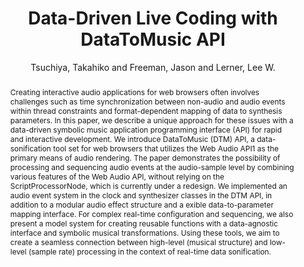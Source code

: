 --- 
title: "Data-Driven Live Coding with DataToMusic API" 
abstract: "Creating interactive audio applications for web browsers often involves challenges such as time synchronization between non-audio and audio events within thread constraints and format-dependent mapping of data to synthesis parameters. In this paper, we describe a unique approach for these issues with a data-driven symbolic music application programming interface (API) for rapid and interactive development. We introduce DataToMusic (DTM) API, a data-sonification tool set for web browsers that utilizes the Web Audio API1 as the primary means of audio rendering. The paper demonstrates the possibility of processing and sequencing audio events at the audio-sample level by combining various features of the Web Audio API, without relying on the ScriptProcessorNode, which is currently under a redesign. We implemented an audio event system in the clock and synthesizer classes in the DTM API, in addition to a modular audio effect structure and a exible data-to-parameter mapping interface. For complex real-time configuration and sequencing, we also present a model system for creating reusable functions with a data-agnostic interface and symbolic musical transformations. Using these tools, we aim to create a seamless connection between high-level (musical structure) and low-level (sample rate) processing in the context of real-time data sonification." 
address: "Atlanta, Georgia" 
author: "Tsuchiya, Takahiko and Freeman, Jason and Lerner, Lee W."
webAuthor: "Takahiko Tsuchiya, Jason Freeman, Lee W. Lerner" 
booktitle: "Proceedings of the International Web Audio Conference" 
editor: "Freeman, Jason and Lerch, Alexander and Paradis, Matthew" 
month: "Proceedings of the International Web Audio Conference"
pages: "" 
publisher: "Georgia Tech" 
series: "WAC '16"
track: "Paper"  
year: "2016" 
id: "2016_55" 
tags: year2016
media: undefined 
pdflink: undefined
ISSN: 2663-5844
---
